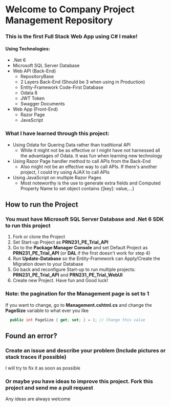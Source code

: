 

# Welcome to Company Project Management Repository
### This is the first Full Stack Web App using C# I make!

#### Using Technologies:
* .Net 6
* Microsoft SQL Server Database
* Web API (Back-End)
  + RepositoryBase
  + 2 Layers Back-End (Should be 3 when using in Production)
  + Entity-Framework Code-First Database
  + Odata 8
  + JWT Token
  + Swagger Documents
* Web App (Front-End)
  + Razor Page
  + JavaScript

### What I have learned through this project:
* Using Odata for Quering Data rather than traditional API
  + While it might not be as effective or I might have not harnessed all the advantages of Odata. It was fun when learning new technology
* Using Razor Page handler method to call APIs from the Back-End
  + Also might not be an effective way to call APIs. If there's another project, I could try using AJAX to call APIs
* Using JavaScript on multiple Razor Pages
  + Most noteworthy is the use to generate extra fields and Computed Property Name to set object contains {[key]: value,...}

## How to run the Project
### You must have Microsoft SQL Server Database and .Net 6 SDK to run this project
1. Fork or clone the Project
2. Set Start-up Project as **PRN231_PE_Trial_API**
3. Go to the **Package Manager Console** and set Default Project as **PRN231_PE_Trial_API** (or **DAL** if the first doesn't work for step 4)
4. Run **Update-Database** so the Entity-Framework can Apply/Create the Migration down to your Database
5. Go back and reconfigure Start-up to run multiple projects: **PRN231_PE_Trial_API** and **PRN231_PE_Trial_WebUI**
6. Create new Project. Have fun and Good luck!

### Note: the pagination for the Management page is set to 1
If you want to change, go to **Management.cshtml.cs** and change the **PageSize** variable to what ever you like
```c#
  public int PageSize { get; set; } = 1; // Change this value
```

## Found an error?
### Create an issue and describe your problem (Include pictures or stack traces if possible)
I will try to fix it as soon as possible
### Or maybe you have ideas to improve this project. Fork this project and send me a pull request
Any ideas are always welcome
